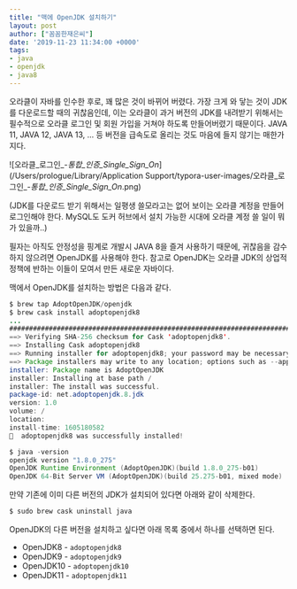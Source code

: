 ```yaml
---
title: "맥에 OpenJDK 설치하기"
layout: post
author: ["꼼꼼한재은씨"]
date: '2019-11-23 11:34:00 +0000'
tags:
- java
- openjdk
- java8
---
```


오라클이 자바를 인수한 후로, 꽤 많은 것이 바뀌어 버렸다. 가장 크게 와 닿는 것이 JDK를 다운로드할 때의 귀찮음인데, 이는 오라클이 과거 버전의 JDK를 내려받기 위해서는 필수적으로 오라클 로그인 및 회원 가입을 거쳐야 하도록 만들어버렸기 때문이다. JAVA 11, JAVA 12, JAVA 13, ... 등 버전을 급속도로 올리는 것도 마음에 들지 않기는 매한가지다.

 ![오라클_로그인_-_통합_인증_Single_Sign_On_](/Users/prologue/Library/Application Support/typora-user-images/오라클_로그인_-_통합_인증_Single_Sign_On_.png)

(JDK를 다운로드 받기 위해서는 일평생 쓸모라고는 없어 보이는 오라클 계정을 만들어 로그인해야 한다. MySQL도 도커 허브에서 설치 가능한 시대에 오라클 계정 쓸 일이 뭐가 있을까..)

필자는 아직도 안정성을 핑계로 개발시 JAVA 8을 즐겨 사용하기 때문에, 귀찮음을 감수하지 않으려면 OpenJDK를 사용해야 한다. 참고로 OpenJDK는 오라클 JDK의 상업적 정책에 반하는 이들이 모여서 만든 새로운 자바이다.

맥에서 OpenJDK를 설치하는 방법은 다음과 같다. 

```java
$ brew tap AdoptOpenJDK/openjdk
$ brew cask install adoptopenjdk8 
...
######################################################################## 100.0%
==> Verifying SHA-256 checksum for Cask 'adoptopenjdk8'.
==> Installing Cask adoptopenjdk8
==> Running installer for adoptopenjdk8; your password may be necessary.
==> Package installers may write to any location; options such as --appdir are ignored.
installer: Package name is AdoptOpenJDK
installer: Installing at base path /
installer: The install was successful.
package-id: net.adoptopenjdk.8.jdk
version: 1.0
volume: /
location:
install-time: 1605180582
🍺  adoptopenjdk8 was successfully installed!

$ java -version
openjdk version "1.8.0_275"
OpenJDK Runtime Environment (AdoptOpenJDK)(build 1.8.0_275-b01)
OpenJDK 64-Bit Server VM (AdoptOpenJDK)(build 25.275-b01, mixed mode)
```

만약 기존에 이미 다른 버전의 JDK가 설치되어 있다면 아래와 같이 삭제한다. 

```java
$ sudo brew cask uninstall java
```

OpenJDK의 다른 버전을 설치하고 싶다면 아래 목록 중에서 하나를 선택하면 된다. 

- OpenJDK8 - `adoptopenjdk8`
- OpenJDK9 - `adoptopenjdk9`
- OpenJDK10 - `adoptopenjdk10`
- OpenJDK11 - `adoptopenjdk11`

